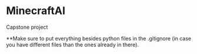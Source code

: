 # MinecraftAI
Capstone project 

**Make sure to put everything besides python files in the .gitignore (in case you have different files than the ones already in there). 
